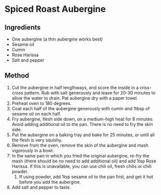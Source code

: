 # Spiced Roast Aubergine

## Ingredients

* One aubergine (a thin aubergine works best)
* Sesame oil
* Cumin
* Rose Harissa
* Salt and pepper

## Method

1. Cut the aubergine in half lengthways, and score the inside in a criss-cross pattern. Rub with salt generously and leave for 20-30 minutes to allow the water to drain. Pat aubergine dry with a paper towel.
2. Preheat oven to 180 degrees.
3. Coat each half of the aubergine generously with cumin and 1tbsp of sesame oil on each half. 
4. Fry aubergine, flesh side down, on a medium-high heat for 8 minutes. Avoid adding additional oil to the pan. There is no need to fry the skin side. 
5. Put the aubergine on a baking tray and bake for 25 minutes, or until all the flesh is very squishy. 
6. Remove from the oven, remove the skin of the aubergine and mash vigorously in a bowl. 
7. In the same pan in which you fried the original aubergine, re-fry the mash (there should be no need to add additional oil) and add 1tsp Rose Harissa. If this is unavailable, you can use chili oil, fresh chilis or chili powder.
   1. If using powder, add 1tsp sesame oil to the pan first, and get it hot before you add the aubergine. 
8. Add salt and pepper to taste.
